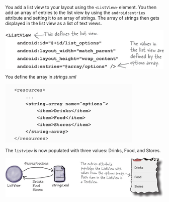 You add a list view to your layout using the `<ListView>` element. You then add an array of entries to the list view by using the `android:entries` attribute and setting it to an array of strings. The array of strings then gets displayed in the list view as a list of text views.

![](.guides/img/18.png)

You define the array in *strings.xml* 

![](.guides/img/19.png)

The `listview` is now populated with three values: Drinks, Food, and Stores.

![](.guides/img/20.png)